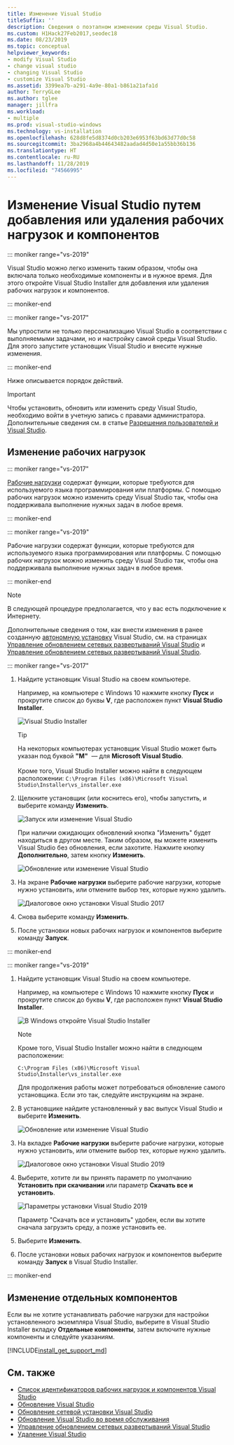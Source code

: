 ```yaml
---
title: Изменение Visual Studio
titleSuffix: ''
description: Сведения о поэтапном изменении среды Visual Studio.
ms.custom: H1Hack27Feb2017,seodec18
ms.date: 08/23/2019
ms.topic: conceptual
helpviewer_keywords:
- modify Visual Studio
- change visual studio
- changing Visual Studio
- customize Visual Studio
ms.assetid: 3399ea7b-a291-4a9e-80a1-b861a21afa1d
author: TerryGLee
ms.author: tglee
manager: jillfra
ms.workload:
- multiple
ms.prod: visual-studio-windows
ms.technology: vs-installation
ms.openlocfilehash: 628d8fe5d8374d0cb203e6953f63bd63d77d0c58
ms.sourcegitcommit: 3ba2968a4b44643482aadad4d50e1a55bb36b136
ms.translationtype: HT
ms.contentlocale: ru-RU
ms.lasthandoff: 11/28/2019
ms.locfileid: "74566995"
---
```

# <a name="modify-visual-studio-by-adding-or-removing-workloads-and-components"></a>Изменение Visual Studio путем добавления или удаления рабочих нагрузок и компонентов

::: moniker range="vs-2019"

Visual Studio можно легко изменить таким образом, чтобы она включала только необходимые компоненты и в нужное время. Для этого откройте Visual Studio Installer для добавления или удаления рабочих нагрузок и компонентов.

::: moniker-end

::: moniker range="vs-2017"

Мы упростили не только персонализацию Visual Studio в соответствии с выполняемыми задачами, но и настройку самой среды Visual Studio. Для этого запустите установщик Visual Studio и внесите нужные изменения.

::: moniker-end

Ниже описывается порядок действий.

>[!IMPORTANT]
>Чтобы установить, обновить или изменить среду Visual Studio, необходимо войти в учетную запись с правами администратора. Дополнительные сведения см. в статье [Разрешения пользователей и Visual Studio](../ide/user-permissions-and-visual-studio.md).

## <a name="modify-workloads"></a>Изменение рабочих нагрузок

::: moniker range="vs-2017"

 [Рабочие нагрузки](https://visualstudio.microsoft.com/vs/support/selecting-workloads-visual-studio-2017/) содержат функции, которые требуются для используемого языка программирования или платформы. С помощью рабочих нагрузок можно изменить среду Visual Studio так, чтобы она поддерживала выполнение нужных задач в любое время.

::: moniker-end

::: moniker range="vs-2019"

 Рабочие нагрузки содержат функции, которые требуются для используемого языка программирования или платформы. С помощью рабочих нагрузок можно изменить среду Visual Studio так, чтобы она поддерживала выполнение нужных задач в любое время.

::: moniker-end

>[!NOTE]
> В следующей процедуре предполагается, что у вас есть подключение к Интернету.
>
> Дополнительные сведения о том, как внести изменения в ранее созданную [автономную установку](create-an-offline-installation-of-visual-studio.md) Visual Studio, см. на страницах [Управление обновлением сетевых развертываний Visual Studio](update-a-network-installation-of-visual-studio.md) и [Управление обновлением сетевых развертываний Visual Studio](controlling-updates-to-visual-studio-deployments.md).

::: moniker range="vs-2017"

1. Найдите установщик Visual Studio на своем компьютере.

     Например, на компьютере с Windows 10 нажмите кнопку **Пуск** и прокрутите список до буквы **V**, где расположен пункт **Visual Studio Installer**.

     ![Visual Studio Installer](media/vs2017-locate-the-visual-studio-installer.PNG "Поиск Microsoft Visual Studio Installer")

     >[!TIP]
     >На некоторых компьютерах установщик Visual Studio может быть указан под буквой **"M"**  — для **Microsoft Visual Studio**.<br/><br/> Кроме того, Visual Studio Installer можно найти в следующем расположении: `C:\Program Files (x86)\Microsoft Visual Studio\Installer\vs_installer.exe`

1. Щелкните установщик (или коснитесь его), чтобы запустить, и выберите команду **Изменить**.

     ![Запуск или изменение Visual Studio](media/modify-visual-studio.png "Изменение Visual Studio 2017")

     При наличии ожидающих обновлений кнопка "Изменить" будет находиться в другом месте. Таким образом, вы можете изменить Visual Studio без обновления, если захотите. Нажмите кнопку **Дополнительно**, затем кнопку **Изменить**.

     ![Обновление или изменение Visual Studio](media/modify-or-update-visual-studio.png "Обновление или изменение Visual Studio 2017")

1. На экране **Рабочие нагрузки** выберите рабочие нагрузки, которые нужно установить, или отмените выбор тех, которые нужно удалить.

    ![Диалоговое окно установки Visual Studio 2017](media/vs2017-modify-workloads.PNG "Выбор рабочей нагрузки в Visual Studio 2017")

1. Снова выберите команду **Изменить**.

1. После установки новых рабочих нагрузок и компонентов выберите команду **Запуск**.

::: moniker-end

::: moniker range="vs-2019"

1. Найдите установщик Visual Studio на своем компьютере.

     Например, на компьютере с Windows 10 нажмите кнопку **Пуск** и прокрутите список до буквы **V**, где расположен пункт **Visual Studio Installer**.

     ![В Windows откройте Visual Studio Installer](media/vs-2019/vs-installer-windows-start.png "Открытие Visual Studio Installer")

     > [!NOTE]
     > Кроме того, Visual Studio Installer можно найти в следующем расположении:
     >
     > `C:\Program Files (x86)\Microsoft Visual Studio\Installer\vs_installer.exe`

    Для продолжения работы может потребоваться обновление самого установщика. Если это так, следуйте инструкциям на экране.

1. В установщике найдите установленный у вас выпуск Visual Studio и выберите **Изменить**.

     ![Обновление или изменение Visual Studio](media/vs-2019/vs-installer-modify.png "Обновление или изменение Visual Studio 2019")

1. На вкладке **Рабочие нагрузки** выберите рабочие нагрузки, которые нужно установить, или отмените выбор тех, которые нужно удалить.

    ![Диалоговое окно установки Visual Studio 2019](media/vs-2019/vs-installer-modify-workloads.png "Выбор рабочей нагрузки в Visual Studio 2019")

1. Выберите, хотите ли вы принять параметр по умолчанию **Установить при скачивании** или параметр **Скачать все и установить**.

    ![Параметры установки Visual Studio 2019](media/vs-2019/vs-installer-choose-install-or-download.png "Выбор установки при скачивании или установки после скачивания")

    Параметр "Скачать все и установить" удобен, если вы хотите сначала загрузить среду, а позже установить ее.

1. Выберите **Изменить**.

1. После установки новых рабочих нагрузок и компонентов выберите команду **Запуск** в Visual Studio Installer.

::: moniker-end

## <a name="modify-individual-components"></a>Изменение отдельных компонентов

Если вы не хотите устанавливать рабочие нагрузки для настройки установленного экземпляра Visual Studio, выберите в Visual Studio Installer вкладку **Отдельные компоненты**, затем включите нужные компоненты и следуйте указаниям.

[!INCLUDE[install_get_support_md](includes/install_get_support_md.md)]

## <a name="see-also"></a>См. также

* [Список идентификаторов рабочих нагрузок и компонентов Visual Studio](workload-and-component-ids.md)
* [Обновление Visual Studio](update-visual-studio.md)
* [Обновление сетевой установки Visual Studio](update-a-network-installation-of-visual-studio.md)
* [Обновление Visual Studio во время обслуживания](update-servicing-baseline.md)
* [Управление обновлением сетевых развертываний Visual Studio](controlling-updates-to-visual-studio-deployments.md)
* [Удаление Visual Studio](uninstall-visual-studio.md)
